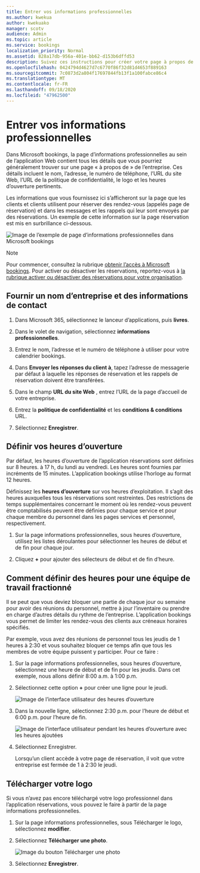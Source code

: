 ```yaml
---
title: Entrer vos informations professionnelles
ms.author: kwekua
author: kwekuako
manager: scotv
audience: Admin
ms.topic: article
ms.service: bookings
localization_priority: Normal
ms.assetid: 828a17db-956a-401e-bb62-d153b6dffd53
description: Suivez ces instructions pour créer votre page à propos de nous, y compris le nom de l’entreprise, l’adresse, le numéro de téléphone, l’URL du site Web, le logo et les heures d’ouverture dans Microsoft bookings.
ms.openlocfilehash: 0424794d4627d7c6770f86f32d81d4653f889163
ms.sourcegitcommit: 7c0873d2a804f17697844fb13f1a100fabce86c4
ms.translationtype: MT
ms.contentlocale: fr-FR
ms.lasthandoff: 09/18/2020
ms.locfileid: "47962500"
---
```

# <a name="enter-your-business-information"></a>Entrer vos informations professionnelles

Dans Microsoft bookings, la page d’informations professionnelles au sein de l’application Web contient tous les détails que vous pourriez généralement trouver sur une page « à propos de » de l’entreprise. Ces détails incluent le nom, l’adresse, le numéro de téléphone, l’URL du site Web, l’URL de la politique de confidentialité, le logo et les heures d’ouverture pertinents.

Les informations que vous fournissez ici s’afficheront sur la page que les clients et clients utilisent pour réserver des rendez-vous (appelés page de réservation) et dans les messages et les rappels qui leur sont envoyés par des réservations. Un exemple de cette information sur la page réservation est mis en surbrillance ci-dessous.

   ![Image de l’exemple de page d’informations professionnelles dans Microsoft bookings](../media/bookings-business-info.png)

> [!NOTE]
> Pour commencer, consultez la rubrique [obtenir l’accès à Microsoft bookings](get-access.md). Pour activer ou désactiver les réservations, reportez-vous à [la rubrique activer ou désactiver des réservations pour votre organisation](turn-bookings-on-or-off.md).

## <a name="provide-business-name-and-contact-information"></a>Fournir un nom d’entreprise et des informations de contact

1. Dans Microsoft 365, sélectionnez le lanceur d’applications, puis **livres**.

1. Dans le volet de navigation, sélectionnez **informations professionnelles**.

1. Entrez le nom, l’adresse et le numéro de téléphone à utiliser pour votre calendrier bookings.

1. Dans **Envoyer les réponses du client à**, tapez l’adresse de messagerie par défaut à laquelle les réponses de réservation et les rappels de réservation doivent être transférées.

1. Dans le champ **URL du site Web** , entrez l’URL de la page d’accueil de votre entreprise.

1. Entrez la **politique de confidentialité** et les **conditions & conditions** URL.

1. Sélectionnez **Enregistrer**.

## <a name="set-your-business-hours"></a>Définir vos heures d’ouverture

Par défaut, les heures d’ouverture de l’application réservations sont définies sur 8 heures. à 17 h, du lundi au vendredi. Les heures sont fournies par incréments de 15 minutes. L’application bookings utilise l’horloge au format 12 heures.

Définissez les **heures d’ouverture** sur vos heures d’exploitation. Il s’agit des heures auxquelles tous les réservations sont restreintes. Des restrictions de temps supplémentaires concernant le moment où les rendez-vous peuvent être comptabilisés peuvent être définies pour chaque service et pour chaque membre du personnel dans les pages services et personnel, respectivement.

1. Sur la page informations professionnelles, sous heures d’ouverture, utilisez les listes déroulantes pour sélectionner les heures de début et de fin pour chaque jour.

1. Cliquez **+** pour ajouter des sélecteurs de début et de fin d’heure.

## <a name="how-to-set-hours-for-a-split-shift"></a>Comment définir des heures pour une équipe de travail fractionné

Il se peut que vous deviez bloquer une partie de chaque jour ou semaine pour avoir des réunions du personnel, mettre à jour l’inventaire ou prendre en charge d’autres détails du rythme de l’entreprise. L’application bookings vous permet de limiter les rendez-vous des clients aux créneaux horaires spécifiés.

Par exemple, vous avez des réunions de personnel tous les jeudis de 1 heures à 2:30 et vous souhaitez bloquer ce temps afin que tous les membres de votre équipe puissent y participer. Pour ce faire :

1. Sur la page informations professionnelles, sous heures d’ouverture, sélectionnez une heure de début et de fin pour les jeudis. Dans cet exemple, nous allons définir 8:00 a.m. à 1:00 p.m.

1. Sélectionnez cette option **+** pour créer une ligne pour le jeudi.

   ![Image de l’interface utilisateur des heures d’ouverture](../media/bookings-split-shift.png)

1. Dans la nouvelle ligne, sélectionnez 2:30 p.m. pour l’heure de début et 6:00 p.m. pour l’heure de fin.

   ![Image de l’interface utilisateur pendant les heures d’ouverture avec les heures ajoutées](../media/bookings-split-shift-hours.png)

1. Sélectionnez Enregistrer.

    Lorsqu’un client accède à votre page de réservation, il voit que votre entreprise est fermée de 1 à 2:30 le jeudi.

## <a name="upload-your-logo"></a>Télécharger votre logo

Si vous n’avez pas encore téléchargé votre logo professionnel dans l’application réservations, vous pouvez le faire à partir de la page informations professionnelles.

1. Sur la page informations professionnelles, sous Télécharger le logo, sélectionnez **modifier**.

1. Sélectionnez **Télécharger une photo**.

   ![Image du bouton Télécharger une photo](../media/bookings-upload-photo.png)

1. Sélectionnez **Enregistrer**.
